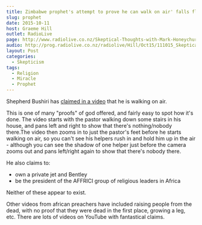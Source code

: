 ```yaml
---
title: Zimbabwe prophet's attempt to prove he can walk on air' falls flat
slug: prophet
date: 2015-10-11
host: Graeme Hill
outlet: RadioLive
page: http://www.radiolive.co.nz/Skeptical-Thoughts-with-Mark-Honeychurch/tabid/506/articleID/102360/Default.aspx
audio: http://prog.radiolive.co.nz/radiolive/Hill/Oct15/111015_Skeptical_Thoughts.mp3
layout: Post
categories:
  - Skepticism
tags:
  - Religion
  - Miracle
  - Prophet
---
```


Shepherd Bushiri has [claimed in a video](http://www.dailymail.co.uk/news/article-3256188/Zimbabwe-prophet-s-attempt-prove-walk-air-falls-flat.html) that he is walking on air.

<!-- more -->

This is one of many "proofs" of god offered, and fairly easy to spot how it's done. The video starts with the pastor walking down some stairs in his house, and pans left and right to show that there's nothing/nobody there.The video then zooms in to just the pastor's feet before he starts walking on air, so you can't see his helpers rush in and hold him up in the air - although you can see the shadow of one helper just before the camera zooms out and pans left/right again to show that there's nobody there.

He also claims to:

- own a private jet and Bentley
- be the president of the AFFRICI group of religious leaders in Africa

Neither of these appear to exist.

Other videos from african preachers have included raising people from the dead, with no proof that they were dead in the first place, growing a leg, etc. There are lots of videos on YouTube with fantastical claims.
